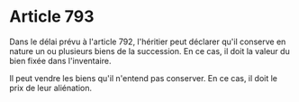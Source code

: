 # Article 793

Dans le délai prévu à l'article 792, l'héritier peut déclarer qu'il conserve en nature un ou plusieurs biens de la succession. En ce cas, il doit la valeur du bien fixée dans l'inventaire.

Il peut vendre les biens qu'il n'entend pas conserver. En ce cas, il doit le prix de leur aliénation.
